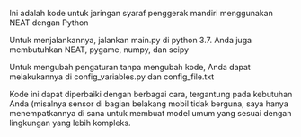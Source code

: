 Ini adalah kode untuk jaringan syaraf penggerak mandiri menggunakan NEAT dengan Python

Untuk menjalankannya, jalankan main.py di python 3.7. Anda juga membutuhkan NEAT, pygame, numpy, dan scipy

Untuk mengubah pengaturan tanpa mengubah kode, Anda dapat melakukannya di config_variables.py dan config_file.txt

Kode ini dapat diperbaiki dengan berbagai cara, tergantung pada kebutuhan Anda (misalnya sensor di bagian belakang mobil tidak berguna, saya hanya menempatkannya di sana untuk membuat model umum yang sesuai dengan lingkungan yang lebih kompleks.
